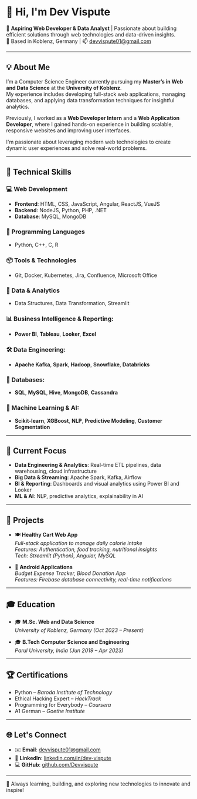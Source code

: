 # 👋 Hi, I'm Dev Vispute

🎯 **Aspiring Web Developer & Data Analyst** | Passionate about building efficient solutions through web technologies and data-driven insights.  
📍 Based in Koblenz, Germany | 📫 [devvispute01@gmail.com](mailto:devvispute01@gmail.com)

---

## 💡 About Me

I’m a Computer Science Engineer currently pursuing my **Master’s in Web and Data Science** at the **University of Koblenz**.  
My experience includes developing full-stack web applications, managing databases, and applying data transformation techniques for insightful analytics.

Previously, I worked as a **Web Developer Intern** and a **Web Application Developer**, where I gained hands-on experience in building scalable, responsive websites and improving user interfaces.

I'm passionate about leveraging modern web technologies to create dynamic user experiences and solve real-world problems.

---

## 🔧 Technical Skills

### 💻 Web Development
- **Frontend**: HTML, CSS, JavaScript, Angular, ReactJS, VueJS  
- **Backend**: NodeJS, Python, PHP, .NET  
- **Database**: MySQL, MongoDB

### 🧠 Programming Languages
- Python, C++, C, R

### 📦 Tools & Technologies
- Git, Docker, Kubernetes, Jira, Confluence, Microsoft Office

### 💾 Data & Analytics
- Data Structures, Data Transformation, Streamlit

### 📊 Business Intelligence & Reporting:
- **Power BI**, **Tableau**, **Looker**, **Excel**

### 🛠️ Data Engineering:
- **Apache Kafka**, **Spark**, **Hadoop**, **Snowflake**, **Databricks**

### 💾 Databases:
- **SQL**, **MySQL**, **Hive**, **MongoDB**, **Cassandra**

### 🤖 Machine Learning & AI:
- **Scikit-learn**, **XGBoost**, **NLP**, **Predictive Modeling**, **Customer Segmentation**

---

## 🚀 Current Focus

- **Data Engineering & Analytics**: Real-time ETL pipelines, data warehousing, cloud infrastructure  
- **Big Data & Streaming**: Apache Spark, Kafka, Airflow  
- **BI & Reporting**: Dashboards and visual analytics using Power BI and Looker  
- **ML & AI**: NLP, predictive analytics, explainability in AI  

---

## 🚀 Projects

- 🍽️ **Healthy Cart Web App**  
  *Full-stack application to manage daily calorie intake*  
  *Features: Authentication, food tracking, nutritional insights*  
  *Tech: Streamlit (Python), Angular, MySQL*

- 📱 **Android Applications**  
  *Budget Expense Tracker, Blood Donation App*  
  *Features: Firebase database connectivity, real-time notifications*

---

## 🎓 Education

- 🎓 **M.Sc. Web and Data Science**  
  *University of Koblenz, Germany (Oct 2023 – Present)*

- 🎓 **B.Tech Computer Science and Engineering**  
  *Parul University, India (Jun 2019 – Apr 2023)*

---

## 🏆 Certifications

- Python – *Baroda Institute of Technology*  
- Ethical Hacking Expert – *HackTrack*  
- Programming for Everybody – *Coursera*  
- A1 German – *Goethe Institute*

---

## 🌐 Let's Connect

- ✉️ **Email**: [devvispute01@gmail.com](mailto:devvispute01@gmail.com)  
- 💼 **LinkedIn**: [linkedin.com/in/dev-vispute](https://www.linkedin.com/in/dev-vispute/)  
- 💻 **GitHub**: [github.com/Devvispute](https://github.com/Devvispute)

---

🚀 Always learning, building, and exploring new technologies to innovate and inspire!
